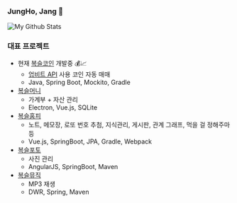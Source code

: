 ### JungHo, Jang 👋

![My Github Stats](https://github-readme-stats.vercel.app/api?username=setvect&show_icons=true)

### 대표 프로젝트
- 현재 [복슬코인](https://github.com/setvect/BokslCoin) 개발중 💰📈
  - [업비트 API](https://docs.upbit.com) 사용 코인 자동 매매
  - Java, Spring Boot, Mockito, Gradle
- [복슬머니](https://github.com/setvect/BokslMoneyApp)
  - 가계부 + 자산 관리
  - Electron, Vue.js, SQLite
- [복슬홈피](https://github.com/setvect/BokslPortal)
  - 노트, 메모장, 로또 번호 추첨, 지식관리, 게시판, 관계 그래프, 먹을 걸 정해주마 등
  - Vue.js, SpringBoot, JPA, Gradle, Webpack
- [복슬포토](https://github.com/setvect/BokslPortal)
  - 사진 관리
  - AngularJS, SpringBoot, Maven
- [복슬뮤직](https://github.com/setvect/BokslMusic)
  - MP3 재생
  - DWR, Spring, Maven
